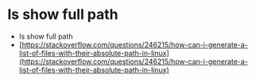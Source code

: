# ls show full path

* ls show full path
* [https://stackoverflow.com/questions/246215/how-can-i-generate-a-list-of-files-with-their-absolute-path-in-linux](https://stackoverflow.com/questions/246215/how-can-i-generate-a-list-of-files-with-their-absolute-path-in-linux)
